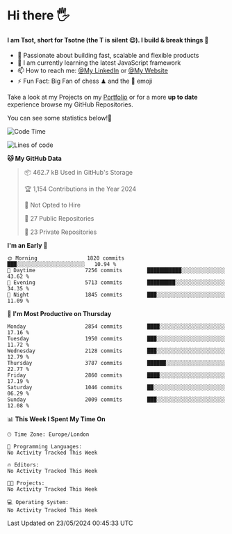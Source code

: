 # Hi there :raised_hand_with_fingers_splayed:
#### I am Tsot, short for Tsotne (the T is silent :wink:). I build & break things :space_invader:
- :telescope: Passionate about building fast, scalable and flexible products
- :seedling: I am currently learning the latest JavaScript framework 
- :mailbox: How to reach me: [@My LinkedIn](https://www.linkedin.com/in/tsotne-gvadzabia/) or [@My Website](https://tsotne.co.uk/contact)
- :zap: Fun Fact: Big Fan of chess ♟ and the 👾 emoji

Take a look at my Projects on my [Portfolio](https://tsotne.co.uk/) or for a more **up to date** experience browse my GitHub Repositories.

You can see some statistics below!:space_invader:
<!--START_SECTION:waka-->
![Code Time](http://img.shields.io/badge/Code%20Time-761%20hrs%202%20mins-blue)

![Lines of code](https://img.shields.io/badge/From%20Hello%20World%20I%27ve%20Written-6.1%20million%20lines%20of%20code-blue)

**🐱 My GitHub Data** 

> 📦 462.7 kB Used in GitHub's Storage 
 > 
> 🏆 1,154 Contributions in the Year 2024
 > 
> 🚫 Not Opted to Hire
 > 
> 📜 27 Public Repositories 
 > 
> 🔑 23 Private Repositories 
 > 
**I'm an Early 🐤** 

```text
🌞 Morning                1820 commits        ███░░░░░░░░░░░░░░░░░░░░░░   10.94 % 
🌆 Daytime                7256 commits        ███████████░░░░░░░░░░░░░░   43.62 % 
🌃 Evening                5713 commits        █████████░░░░░░░░░░░░░░░░   34.35 % 
🌙 Night                  1845 commits        ███░░░░░░░░░░░░░░░░░░░░░░   11.09 % 
```
📅 **I'm Most Productive on Thursday** 

```text
Monday                   2854 commits        ████░░░░░░░░░░░░░░░░░░░░░   17.16 % 
Tuesday                  1950 commits        ███░░░░░░░░░░░░░░░░░░░░░░   11.72 % 
Wednesday                2128 commits        ███░░░░░░░░░░░░░░░░░░░░░░   12.79 % 
Thursday                 3787 commits        ██████░░░░░░░░░░░░░░░░░░░   22.77 % 
Friday                   2860 commits        ████░░░░░░░░░░░░░░░░░░░░░   17.19 % 
Saturday                 1046 commits        ██░░░░░░░░░░░░░░░░░░░░░░░   06.29 % 
Sunday                   2009 commits        ███░░░░░░░░░░░░░░░░░░░░░░   12.08 % 
```


📊 **This Week I Spent My Time On** 

```text
🕑︎ Time Zone: Europe/London

💬 Programming Languages: 
No Activity Tracked This Week

🔥 Editors: 
No Activity Tracked This Week

🐱‍💻 Projects: 
No Activity Tracked This Week

💻 Operating System: 
No Activity Tracked This Week
```


 Last Updated on 23/05/2024 00:45:33 UTC
<!--END_SECTION:waka-->
